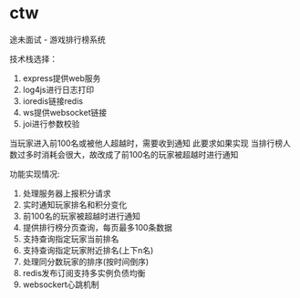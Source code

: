 # ctw
途未面试 - 游戏排行榜系统

技术栈选择：
1. express提供web服务
2. log4js进行日志打印
3. ioredis链接redis
4. ws提供websocket链接
5. joi进行参数校验

当玩家进入前100名或被他人超越时，需要收到通知
此要求如果实现 当排行榜人数过多时消耗会很大，故改成了前100名的玩家被超越时进行通知


功能实现情况:
1. 处理服务器上报积分请求
2. 实时通知玩家排名和积分变化
3. 前100名的玩家被超越时进行通知
4. 提供排行榜分页查询，每页最多100条数据
5. 支持查询指定玩家当前排名
6. 支持查询指定玩家附近排名(上下n名)
7. 处理同分数玩家的排序(按时间倒序)
8. redis发布订阅支持多实例负债均衡
9. websockert心跳机制